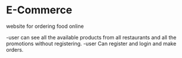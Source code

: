# E-Commerce
website for ordering food online

-user can see all the available products from all restaurants and all the promotions without registering.
-user Can register and login and make orders.


